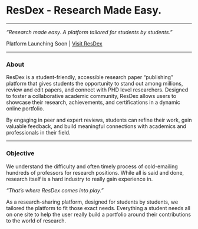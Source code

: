 # ResDex - Research Made Easy.

<!-- ![ResDex Banner](https://github.com/user-attachments/assets/8a7f5869-7c6a-4e1d-a8a4-f40965d0191a) -->

___

*“Research made easy. A platform tailored for students by students.”*

Platform Launching Soon | [Visit ResDex](https://resdex.vercel.app)
___ 

### About
ResDex is a student-friendly, accessible research paper “publishing” platform that gives students the opportunity to stand out among millions, review and edit papers, and connect with PHD level researchers. Designed to foster a collaborative academic community, ResDex allows users to showcase their research, achievements, and certifications in a dynamic online portfolio. 

By engaging in peer and expert reviews, students can refine their work, gain valuable feedback, and build meaningful connections with academics and professionals in their field.

___

### Objective 
We understand the difficulty and often timely process of cold-emailing hundreds of professors for research positions. While all is said and done, research itself is a hard industry to really gain experience in. 

*“That’s where ResDex comes into play.”* 

 
As a research-sharing platform, designed for students by students, we tailored the platform to fit those exact needs. Everything a student needs all on one site to help the user really build a portfolio around their contributions to the world of research.
